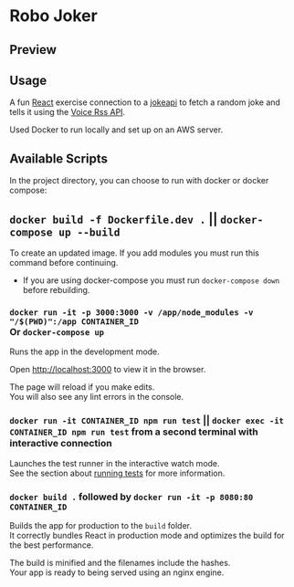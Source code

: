 # Robo Joker

## Preview

## Usage 
A fun [React](https://github.com/facebook/create-react-app) exercise connection to a [jokeapi](https://sv443.net/jokeapi/v2/) to fetch a random joke and tells it using the [Voice Rss API](http://www.voicerss.org/).

Used Docker to run locally and set up on an AWS server.

## Available Scripts

In the project directory, you can choose to run with docker or docker compose:

## `docker build -f Dockerfile.dev .` || `docker-compose up --build`

To create an updated image. If you add modules you must run this command before continuing. <br />
* If you are using docker-compose you must run `docker-compose down` before rebuilding.

### `docker run -it -p 3000:3000 -v /app/node_modules -v "/$(PWD)":/app CONTAINER_ID` <br/> Or `docker-compose up`

Runs the app in the development mode.<br />

Open [http://localhost:3000](http://localhost:3000) to view it in the browser.

The page will reload if you make edits.<br />
You will also see any lint errors in the console.

### `docker run -it CONTAINER_ID npm run test` || `docker exec -it CONTAINER_ID npm run test` from a second terminal with interactive connection

Launches the test runner in the interactive watch mode.<br />
See the section about [running tests](https://facebook.github.io/create-react-app/docs/running-tests) for more information.

### `docker build .` followed by `docker run -it -p 8080:80 CONTAINER_ID`

Builds the app for production to the `build` folder.<br />
It correctly bundles React in production mode and optimizes the build for the best performance.

The build is minified and the filenames include the hashes.<br />
Your app is ready to being served using an nginx engine.

